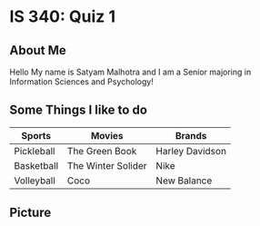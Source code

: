 # IS 340: Quiz 1
## About Me
Hello My name is Satyam Malhotra and I am a Senior majoring in Information Sciences and Psychology!
## Some Things I like to do

| Sports | Movies | Brands |
|----------|----------|----------|
| Pickleball | The Green Book | Harley Davidson |
| Basketball | The Winter Solider | Nike |
| Volleyball | Coco | New Balance |

## Picture
![]()
